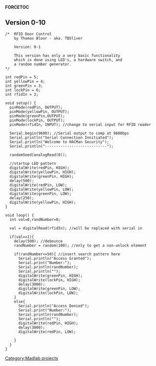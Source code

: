 __FORCETOC__

Version 0-10
------------

    /*  RFID Door Control
        by Thomas Bloor - aka. TBSliver

        Version: 0-1

        This version has only a very basic functionality
        which is done using LED's, a hardware switch, and
        a random number generator.
    */

    int redPin = 5;
    int yellowPin = 4;
    int greenPin = 3;
    int lockPin = 6;
    int rfidIn = 2;

    void setup() {
      pinMode(redPin, OUTPUT);
      pinMode(yellowPin, OUTPUT);
      pinMode(greenPin,OUTPUT);
      pinMode(lockPin, OUTPUT);
      pinMode(rfidIn, INPUT); //change to serial input for RFID reader

      Serial.begin(9600); //Serial output to comp at 9600bps
      Serial.println("Serial Connection Innitiated");
      Serial.println("Welcome to HACMan Security");
      Serial.println("----------------------------");

      randomSeed(analogRead(0));

      //startup LED pattern
      digitalWrite(redPin, HIGH);
      digitalWrite(yellowPin, HIGH);
      digitalWrite(greenPin, HIGH);
      delay(500);
      digitalWrite(redPin, LOW);
      digitalWrite(yellowPin, LOW);
      digitalWrite(greenPin, LOW);
      delay(250);
      digitalWrite(yellowPin, HIGH);
    }

    void loop() {
      int val=0,randNumber=0;

      val = digitalRead(rfidIn); //will be replaced with serial in

      if(val==1){
        delay(500); //debounce
        randNumber = random(100); //only to get a non-unlock element

        if(randNumber<=50){ //insert search pattern here
          Serial.println("Access Granted");
          Serial.print("Number:");
          Serial.println(randNumber);
          Serial.println("");
          digitalWrite(greenPin, HIGH);
          digitalWrite(lockPin, HIGH);
          delay(3000);
          digitalWrite(greenPin, LOW);
          digitalWrite(lockPin, LOW);
        }
        else{
          Serial.println("Access Denied");
          Serial.print("Number:");
          Serial.println(randNumber);
          Serial.println("");
          digitalWrite(redPin, HIGH);
          delay(3000);
          digitalWrite(redPin, LOW);

        }
      }
    }

[Category:Madlab projects](Category:Madlab_projects "wikilink")